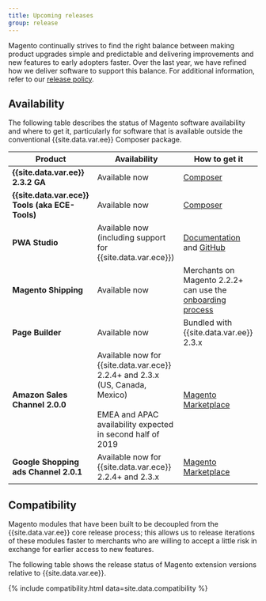 ```yaml
---
title: Upcoming releases
group: release
---
```


Magento continually strives to find the right balance between making product upgrades simple and predictable and delivering improvements and new features to early adopters faster. Over the last year, we have refined how we deliver software to support this balance. For additional information, refer to our [release policy]({{site.baseurl}}/release/policy/).

## Availability

The following table describes the status of Magento software availability and where to get it, particularly for software that is available outside the conventional {{site.data.var.ee}} Composer package.

| Product                                         | Availability                                                                                                                                         | How to get it                                                                                                                |
|-------------------------------------------------|------------------------------------------------------------------------------------------------------------------------------------------------------|------------------------------------------------------------------------------------------------------------------------------|
| **{{site.data.var.ee}} 2.3.2 GA**               | Available now                                                                                                                                        | [Composer](https://devdocs.magento.com/guides/v2.3/install-gde/composer.html)                                                |
| **{{site.data.var.ece}} Tools (aka ECE-Tools)** | Available now                                                                                                                                        | [Composer](https://devdocs.magento.com/guides/v2.3/cloud/project/ece-tools-update.html)                                      |
| **PWA Studio**                                  | Available now (including support for {{site.data.var.ece}})                                                                                          | [Documentation](https://magento-research.github.io/pwa-studio/) and [GitHub](https://github.com/magento-research/pwa-studio) |
| **Magento Shipping**                            | Available now                                                                                                                                        | Merchants on Magento 2.2.2+ can use the [onboarding process](https://account.magento.com/shipping/onboarding/start)          |
| **Page Builder**                                | Available now                                                                                                                                        | Bundled with {{site.data.var.ee}} 2.3.x                                                                                      |
| **Amazon Sales Channel 2.0.0**                        | Available now for {{site.data.var.ece}} 2.2.4+ and 2.3.x (US, Canada, Mexico)<br><br>EMEA and APAC availability expected in second half of 2019 | [Magento Marketplace](https://marketplace.magento.com/magento-module-amazon.html)                                                                                                         |
| **Google Shopping ads Channel 2.0.1**           | Available now for {{site.data.var.ece}} 2.2.4+ and 2.3.x                                                                                             | [Magento Marketplace](http://marketplace.magento.com/magento-google-shopping-ads.html)                                       |

## Compatibility

Magento modules that have been built to be decoupled from the {{site.data.var.ee}} core release process; this allows us to release iterations of these modules faster to merchants who are willing to accept a little risk in exchange for earlier access to new features.

The following table shows the release status of Magento extension versions relative to {{site.data.var.ee}}.

{% include compatibility.html data=site.data.compatibility %}
